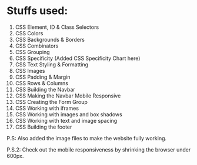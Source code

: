 # Stuffs used:

1. CSS Element, ID & Class Selectors
2. CSS Colors
3. CSS Backgrounds & Borders
4. CSS Combinators
5. CSS Grouping
6. CSS Specificity (Added CSS Specificity Chart here)
7. CSS Text Styling & Formatting
8. CSS Images
9. CSS Padding & Margin
10. CSS Rows & Columns
11. CSS Building the Navbar
12. CSS Making the Navbar Mobile Responsive
13. CSS Creating the Form Group
14. CSS Working with iframes
15. CSS Working with images and box shadows
16. CSS Working with text and image spacing
17. CSS Building the footer


P.S: Also added the image files to make the website fully working.

P.S.2: Check out the mobile responsiveness by shrinking the browser under 600px.
